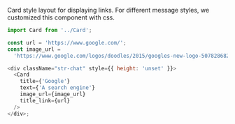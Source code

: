 Card style layout for displaying links. For different message styles, we customized this component with css.

```js
import Card from '../Card';

const url = 'https://www.google.com/';
const image_url =
  'https://www.google.com/logos/doodles/2015/googles-new-logo-5078286822539264.3-hp2x.gif';

<div className="str-chat" style={{ height: 'unset' }}>
  <Card
    title={'Google'}
    text={'A search engine'}
    image_url={image_url}
    title_link={url}
  />
</div>;
```
